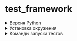 # test_framework

<details>
<summary>Версия Python</summary>
    3.11+

</details>

<details>
<summary>Установка окружения</summary>

##### Перейти в папку с проектом
```bash
cd ../project_dir
```
##### Перейти создать локальное окружение:
```bash
python -m venv venv
```
##### Запустить локальное окружение:
```bash
venv\Scripts\activate.bat
```
##### Установить зависимости:
```bash
pip install -r req.txt
```

</details>

<details>
<summary>Команды запуска тестов</summary>

##### Запустить все тесты:
```bash
pytest -v
```
##### Запустить все тесты без багов:
```bash
pytest -v -m "not bug"
```
##### Запустить api тесты:
```bash
pytest -v -m "api"
```
##### Запустить api тесты без багов:
```bash
pytest -v -m "api and not bug"
```
##### Запустить web тесты:
```bash
pytest -v -m "web"
```
##### Запустить web тесты без багов:
```bash
pytest -v -m "web and not bug"
```
</details>